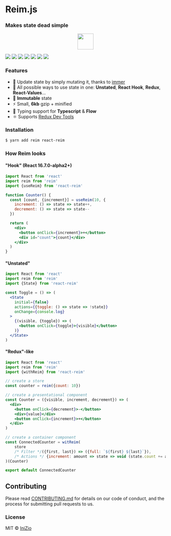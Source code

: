 # Reim.js
### Makes state dead simple

<p align="center">
  <img src="https://i.imgur.com/C8AklnO.png" width="50px">
</p>

 [![](https://img.shields.io/npm/v/reim.svg)](https://npm.im/reim) [![](https://img.shields.io/npm/dm/reim.svg)](https://npm.im/reim) [![](https://travis-ci.org/IniZio/reim.svg?branch=master)](https://travis-ci.org/IniZio/reim) [![](https://api.codacy.com/project/badge/Coverage/1560c0832a3a41df8bfe51083fd92c20)](https://www.codacy.com/app/inizio/reim?utm_source=github.com&utm_medium=referral&utm_content=IniZio/reim&utm_campaign=Badge_Coverage) [![](https://api.codacy.com/project/badge/Grade/1560c0832a3a41df8bfe51083fd92c20)](https://www.codacy.com/project/inizio/reim/dashboard?utm_source=github.com&utm_medium=referral&utm_content=IniZio/reim&utm_campaign=Badge_Grade_Dashboard) ![](https://badgen.net/badge/license/MIT/blue) [![](https://img.shields.io/bundlephobia/minzip/reim.svg)](https://bundlephobia.com/result?p=reim@)

### Features

* 🤟 Update state by simply mutating it, thanks to [immer](https://github.com/mweststrate/immer)
* 📏 All possible ways to use state in one: **Unstated**, **React Hook**, **Redux**, **React-Values**...
* 🔐 **Immutable** state
* ⚡ Small, **6kb** gzip + minified
* 🌟 Typing support for **Typescript** & **Flow**
* ⚛ Supports [Redux Dev Tools](https://chrome.google.com/webstore/detail/redux-devtools/lmhkpmbekcpmknklioeibfkpmmfibljd?hl=zh-TW)

### Installation

```bash
$ yarn add reim react-reim
```

### How Reim looks

#### "Hook" \(React 16.7.0-alpha2+\)

```jsx
import React from 'react'
import reim from 'reim'
import {useReim} from 'react-reim'

function Counter() {
  const [count, {increment}] = useReim(10, {
    increment: () => state => state++,
    decrement: () => state => state--
  })

  return (
    <div>
      <button onClick={increment}>+</button>
      <div id="count">{count}</div>
    </div>
  )
}
```

#### "Unstated"

```jsx
import React from 'react'
import reim from 'reim'
import {State} from 'react-reim'

const Toggle = () => (
  <State
    initial={false}
    actions={{toggle: () => state => !state}}
    onChange={console.log}
  >
    {(visible, {toggle}) => (
      <button onClick={toggle}>{visible}</button>
    )}
  </State>
)
```

#### "Redux"-like

```jsx
import React from 'react'
import reim from 'reim'
import {withReim} from 'react-reim'

// create a store
const counter = reim({count: 10})

// create a presentational component
const Counter = ({visible, increment, decrement}) => (
  <div>
    <button onClick={decrement}>-</button>
    <div>{value}</div>
    <button onClick={increment}>+</button>
  </div>
)

// create a container component
const ConnectedCounter = witReim(
    store
    /* Filter */({first, last}) => ({full: `${first} ${last}`}),
    /* Actions */ {increment: amount => state => void (state.count += amount)}
)(Counter)

export default ConnectedCounter
```

## Contributing

Please read [CONTRIBUTING.md](https://github.com/IniZio/reim/CONTRIBUTING.md) for details on our code of conduct, and the process for submitting pull requests to us.

### License

MIT © [IniZio](https://github.com/IniZio)

